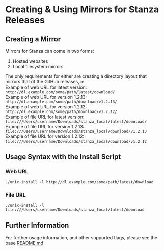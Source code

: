 # Creating & Using Mirrors for Stanza Releases

## Creating a Mirror
Mirrors for Stanza can come in two forms:  
1. Hosted websites
2. Local filesystem mirrors

The only requirements for either are creating a directory layout that  
mirrors that of the GitHub releases, ie:  
Example of web URL for latest version: `http://dl.example.com/some/path/latest/download/`  
Example of web URL for version 1.2.13: `http://dl.example.com/some/path/download/v1.2.13/`  
Example of web URL for version 1.2.12: `http://dl.example.com/some/path/download/v1.2.12/`  
Example of file URL for latest version: `file:///Users/username/Downloads/stanza_local/latest/download/`  
Example of file URL for version 1.2.13: `file:///Users/username/Downloads/stanza_local/download/v1.2.13`
Example of file URL for version 1.2.12: `file:///Users/username/Downloads/stanza_local/download/v1.2.12`


## Usage Syntax with the Install Script

### Web URL
```shell
./unix-install -l http://dl.example.com/some/path/latest/download
```

### File URL
```shell
./unix-install -l file:///Users/username/Downloads/stanza_local/latest/download
```

## Further Information
For further usage information, and other supported flags, please see the base [README.md](README.md)

